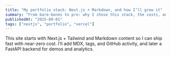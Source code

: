 ```yaml
---
title: "My portfolio stack: Next.js + Markdown, and how I’ll grow it"
summary: "From bare-bones to pro: why I chose this stack, the costs, and the upgrade plan."
publishedAt: "2025-09-01"
tags: ["nextjs", "portfolio", "vercel"]
---
```

This site starts with Next.js + Tailwind and Markdown content so I can ship fast with near-zero cost.
I’ll add MDX, tags, and GitHub activity, and later a FastAPI backend for demos and analytics.
